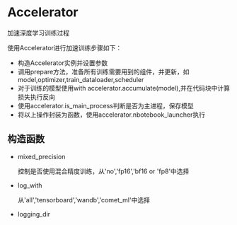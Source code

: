 # Accelerator

加速深度学习训练过程

使用Accelerator进行加速训练步骤如下：

- 构造Accelerator实例并设置参数
- 调用prepare方法，准备所有训练需要用到的组件，并更新，如model,optimizer,train_dataloader,scheduler
- 对于训练的模型使用with accelerator.accumulate(model),并在代码块中计算损失执行反向
- 使用accelerator.is_main_process判断是否为主进程，保存模型
- 将以上操作封装为函数，使用accelerator.nbotebook_launcher执行

## 构造函数

- mixed_precision

  控制是否使用混合精度训练，从'no','fp16','bf16 or 'fp8'中选择

- log_with

  从'all','tensorboard','wandb','comet_ml'中选择
  
- logging_dir

